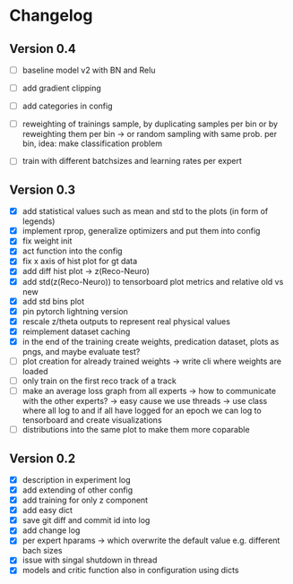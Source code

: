 # Changelog

## Version 0.4
- [ ] baseline model v2 with BN and Relu
- [ ] add gradient clipping
- [ ] add categories in config
- [ ] reweighting of trainings sample, by duplicating samples per bin or by reweighting them per bin -> or random sampling with same prob. per bin, idea: make classification problem
- [ ] train with different batchsizes and learning rates per expert


## Version 0.3
- [x] add statistical values such as mean and std to the plots (in form of legends)
- [x] implement rprop, generalize optimizers and put them into config
- [x] fix weight init
- [x] act function into the config
- [x] fix x axis of hist plot for gt data
- [x] add diff hist plot -> z(Reco-Neuro)
- [x] add std(z(Reco-Neuro)) to tensorboard plot metrics and relative old vs new
- [x] add std bins plot
- [x] pin pytorch lightning version
- [x] rescale z/theta outputs to represent real physical values
- [x] reimplement dataset caching
- [x] in the end of the training create weights, predication dataset, plots as pngs, and maybe evaluate test?
- [ ] plot creation for already trained weights -> write cli where weights are loaded
- [ ] only train on the first reco track of a track
- [ ] make an average loss graph from all experts -> how to communicate with the other experts? -> easy cause we use threads -> use class where all log to and if all have logged for an epoch we can log to tensorboard and create visualizations
- [ ] distributions into the same plot to make them more coparable

## Version 0.2
- [x] description in experiment log
- [x] add extending of other config
- [x] add training for only z component
- [x] add easy dict
- [x] save git diff and commit id into log
- [x] add change log
- [x] per expert hparams -> which overwrite the default value e.g. different bach sizes
- [x] issue with singal shutdown in thread
- [x] models and critic function also in configuration using dicts